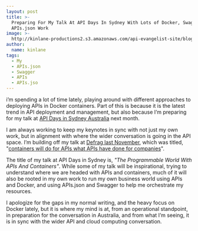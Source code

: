 ```yaml
---
layout: post
title: >-
  Preparing For My Talk At API Days In Sydney With Lots of Docker, Swagger, and
  APIs.json Work
image: >-
  http://kinlane-productions2.s3.amazonaws.com/api-evangelist-site/blog/swagger-api-docker.png
author:
  name: kinlane
tags:
  - My
  - APIs.json
  - Swagger
  - APIs
  - APIs.jso
---
```

i’m spending a lot of time lately, playing around with different approaches to deploying APIs in Docker containers. Part of this is because it is the latest trend in API deployment and management, but also because I’m preparing for my talk at [API Days in Sydney Australia](http://syd.apidays.io/) next month.

I am always working to keep my keynotes in sync with not just my own work, but in alignment with where the wider conversation is going in the API space. I’m building off my talk at [Defrag last November](http://www.defragcon.com/), which was titled, "[containers will do for APIs what APIs have done for companies](http://kinlane.github.io/talks/defrag/containers-will-do-for-apis-what-apis-do-for-companies.html)".

The title of my talk at API Days in Sydney is, _"The Programmable World With APIs And Containers"_. While some of my talk will be inspirational, trying to understand where we are headed with APIs and containers, much of it will also be rooted in my own work to run my own business world using APIs and Docker, and using APIs.json and Swagger to help me orchestrate my resources.

I apologize for the gaps in my normal writing, and the heavy focus on Docker lately, but it is where my mind is at, from an operational standpoint, in preparation for the conversation in Australia, and from what I’m seeing, it is in sync with the wider API and cloud computing conversation.